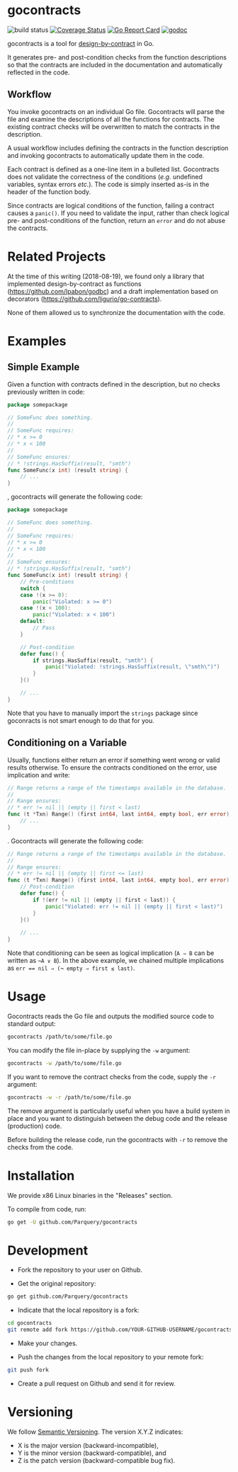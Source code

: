 gocontracts
===========
![build status](https://travis-ci.com/Parquery/gocontracts.svg?branch=master)
[![Coverage Status](https://coveralls.io/repos/github/Parquery/gocontracts/badge.svg?branch=master)](https://coveralls.io/github/Parquery/gocontracts?branch=master)
[![Go Report Card](https://goreportcard.com/badge/github.com/Parquery/gocontracts)](https://goreportcard.com/report/github.com/Parquery/gocontracts)
[![godoc](https://img.shields.io/badge/godoc-reference-5272B4.svg)](https://godoc.org/github.com/Parquery/gocontracts/gocontracts)

gocontracts is a tool for 
[design-by-contract](https://en.wikipedia.org/wiki/Design_by_contract) in Go. 

It generates pre- and post-condition checks from the function descriptions so 
that the contracts are included in the documentation and automatically 
reflected in the code.

Workflow
--------
You invoke gocontracts on an individual Go file. Gocontracts will parse the file
and examine the descriptions of all the functions for contracts. The existing
contract checks will be overwritten to match the contracts in the description.

A usual workflow includes defining the contracts in the function
description and invoking gocontracts to automatically update them in the code.

Each contract is defined as a one-line item in a bulleted list. Gocontracts
does not validate the correctness of the conditions (_e.g._ undefined variables,
syntax errors _etc._). The code is simply inserted as-is in the header of the
function body.

Since contracts are logical conditions of the function, failing a contract
causes a `panic()`. If you need to validate the input, rather than check
logical pre- and post-conditions of the function, return an `error` and do
not abuse the contracts.

Related Projects
================
At the time of this writing (2018-08-19), we found only a library that
implemented design-by-contract as functions (https://github.com/lpabon/godbc) and
a draft implementation based on decorators (https://github.com/ligurio/go-contracts).

None of them allowed us to synchronize the documentation with the code.

Examples
========
Simple Example
--------------

Given a function with contracts defined in the description, but no checks 
previously written in code:

```go
package somepackage

// SomeFunc does something.
//
// SomeFunc requires:
// * x >= 0
// * x < 100
//
// SomeFunc ensures:
// * !strings.HasSuffix(result, "smth")
func SomeFunc(x int) (result string) {
	// ...
}
```

, gocontracts will generate the following code:

```go
package somepackage

// SomeFunc does something.
//
// SomeFunc requires:
// * x >= 0
// * x < 100
//
// SomeFunc ensures:
// * !strings.HasSuffix(result, "smth")
func SomeFunc(x int) (result string) {
	// Pre-conditions
	switch {
	case !(x >= 0):
		panic("Violated: x >= 0")
	case !(x < 100):
		panic("Violated: x < 100")
	default:
		// Pass
	}

	// Post-condition
	defer func() {
		if strings.HasSuffix(result, "smth") {
			panic("Violated: !strings.HasSuffix(result, \"smth\")")
		}
	}()

	// ...
}
```

Note that you have to manually import the `strings` package since goconracts
is not smart enough to do that for you.

Conditioning on a Variable
--------------------------
Usually, functions either return an error if something went wrong or 
valid results otherwise. To ensure the contracts conditioned on the error, 
use implication and write:

```go
// Range returns a range of the timestamps available in the database.
//
// Range ensures:
// * err != nil || (empty || first < last)
func (t *Txn) Range() (first int64, last int64, empty bool, err error) {
	// ...
}
```

. Gocontracts will generate the following code:

```go
// Range returns a range of the timestamps available in the database.
//
// Range ensures:
// * err != nil || (empty || first <= last)
func (t *Txn) Range() (first int64, last int64, empty bool, err error) {
	// Post-condition
	defer func() {
	    if !(err != nil || (empty || first < last)) {
	    	panic("Violated: err != nil || (empty || first < last)")
	    }	
	}()
	
	// ...
}
```

Note that conditioning can be seen as logical implication 
(`A ⇒ B` can be written as `¬A ∨ B`). In the above example, we chained 
multiple implications as 
`err == nil ⇒ (¬ empty ⇒ first ≤ last)`.

Usage
=====
Gocontracts reads the Go file and outputs the modified source code to standard
output:

```bash
gocontracts /path/to/some/file.go
```

You can modify the file in-place by supplying the `-w` argument:

```bash
gocontracts -w /path/to/some/file.go
```

If you want to remove the contract checks from the code, supply the 
`-r` argument:

```bash
gocontracts -w -r /path/to/some/file.go
```

The remove argument is particularly useful when you have a build system
in place and you want to distinguish between the debug code and the
release (production) code.

Before building the release code, run the gocontracts with `-r` to remove 
the checks from the code.

Installation
============
We provide x86 Linux binaries in the "Releases" section.

To compile from code, run:

```bash
go get -U github.com/Parquery/gocontracts
```

Development
===========
* Fork the repository to your user on Github.

* Get the original repository:
```bash
go get github.com/Parquery/gocontracts
```

* Indicate that the local repository is a fork:
```bash
cd gocontracts
git remote add fork https://github.com/YOUR-GITHUB-USERNAME/gocontracts.git
```

* Make your changes.

* Push the changes from the local repository to your remote fork:
 ```bash
 git push fork
 ```

* Create a pull request on Github and send it for review.

Versioning
==========
We follow [Semantic Versioning](http://semver.org/spec/v1.0.0.html). 
The version X.Y.Z indicates:

* X is the major version (backward-incompatible),
* Y is the minor version (backward-compatible), and
* Z is the patch version (backward-compatible bug fix).
